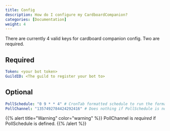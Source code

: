 ```yaml
---
title: Config
description: How do I configure my CardboardCompanion?
categories: [Documentation]
weight: 4
---
```


There are currently 4 valid keys for cardboard companion config. Two are required.

## Required

```yaml
Token: <your bot token>
GuildID: <The guild to register your bot to>
```

## Optional

```yaml
PollSchedule: "0 9 * * 4" # CronTab formatted schedule to run the format poll.
PollChannel: "1357492784424292416" # Does nothing if PollSchedule is not defined.

```

{{% alert title="Warning" color="warning" %}}
PollChannel is *required* if PollSchedule is defined.
{{% /alert %}}
